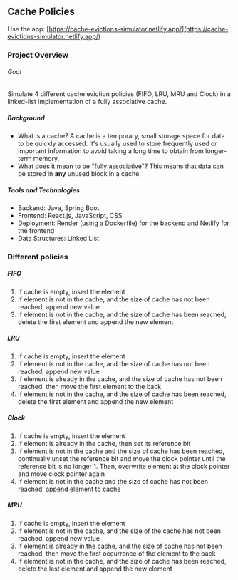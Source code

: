 ## Cache Policies

Use the app: [https://cache-evictions-simulator.netlify.app/](https://cache-evictions-simulator.netlify.app/)

### Project Overview

###### Goal
Simulate 4 different cache eviction policies (FIFO, LRU, MRU and Clock) in a linked-list implementation of a fully associative cache.

##### Background
- What is a cache? A cache is a temporary, small storage space for data to be quickly accessed. It's usually used to store frequently used or important information to avoid taking a long time to obtain from longer-term memory.
- What does it mean to be "fully associative"? This means that data can be stored in **any** unused block in a cache.
  
##### Tools and Technologies
- Backend: Java, Spring Boot
- Frontend: React.js, JavaScript, CSS
- Deployment: Render (using a Dockerfile) for the backend and Netlify for the frontend
- Data Structures: Linked List

### Different policies
##### FIFO
1. If cache is empty, insert the element
2. If element is not in the cache, and the size of cache has not been reached, append new value
3. If element is not in the cache, and the size of cache has been reached, delete the first element and append the new element

##### LRU
1. If cache is empty, insert the element
2. If element is not in the cache, and the size of cache has not been reached, append new value
3. If element is already in the cache, and the size of cache has not been reached, then move the first element to the back
4. If element is not in the cache, and the size of cache has been reached, delete the first element and append the new element

##### Clock
1. If cache is empty, insert the element
2. If element is already in the cache, then set its reference bit
3. If element is not in the cache and the size of cache has been reached, continually unset the reference bit and move the clock pointer until the reference bit is no longer 1. Then, overwrite element at the clock pointer and move clock pointer again
4. If element is not in the cache and the size of cache has not been reached, append element to cache

##### MRU
1. If cache is empty, insert the element
2. If element is not in the cache, and the size of the cache has not been reached, append new value
3. If element is already in the cache, and the size of cache has not been reached, then move the first occurrence of the element to the back
4. If element is not in the cache, and the size of cache has been reached, delete the last element and append the new element

